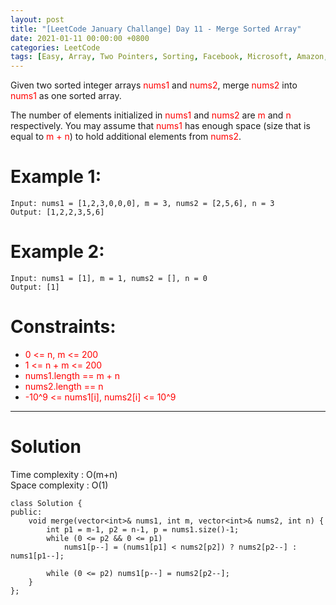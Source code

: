 ```yaml
---
layout: post
title: "[LeetCode January Challange] Day 11 - Merge Sorted Array"
date: 2021-01-11 00:00:00 +0800
categories: LeetCode
tags: [Easy, Array, Two Pointers, Sorting, Facebook, Microsoft, Amazon, Apple, IBM, Bloomberg, Oracle, Goldman Sachs, C++]
---
```

Given two sorted integer arrays <font color="red">nums1</font> and <font color="red">nums2</font>, merge <font color="red">nums2</font> into <font color="red">nums1</font> as one sorted array.

The number of elements initialized in <font color="red">nums1</font> and <font color="red">nums2</font> are <font color="red">m</font> and <font color="red">n</font> respectively. You may assume that <font color="red">nums1</font> has enough space (size that is equal to <font color="red">m + n</font>) to hold additional elements from <font color="red">nums2</font>.

# Example 1:

	Input: nums1 = [1,2,3,0,0,0], m = 3, nums2 = [2,5,6], n = 3
	Output: [1,2,2,3,5,6]

# Example 2:

	Input: nums1 = [1], m = 1, nums2 = [], n = 0
	Output: [1]

# Constraints:

- <font color="red">0 <= n, m <= 200</font>
- <font color="red">1 <= n + m <= 200</font>
- <font color="red">nums1.length == m + n</font>
- <font color="red">nums2.length == n</font>
- <font color="red">-10^9 <= nums1[i], nums2[i] <= 10^9</font>

______________________  

# Solution  

Time complexity : O(m+n)  
Space complexity : O(1)  

	class Solution {
	public:
	    void merge(vector<int>& nums1, int m, vector<int>& nums2, int n) {
	        int p1 = m-1, p2 = n-1, p = nums1.size()-1;
	        while (0 <= p2 && 0 <= p1)
	            nums1[p--] = (nums1[p1] < nums2[p2]) ? nums2[p2--] : nums1[p1--];
	        
	        while (0 <= p2) nums1[p--] = nums2[p2--];
	    }
	};

